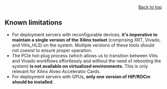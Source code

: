 <div id="readme" class="Box-body readme blob js-code-block-container">
<article class="markdown-body entry-content p-3 p-md-6" itemprop="text">
<p align="right">
<a href="/?tab=readme-ov-file#--hacc-development">Back to top</a>
</p>

# Known limitations
* For deployment servers with reconfigurable devices, **it's imperative to maintain a single version of the Xilinx toolset** (comprising XRT, Vivado, and Vitis_HLS) on the system. Multiple versions of these tools should not coexist to ensure proper operation.
* The PCIe hot-plug process (which allows us to transition between Vitis and Vivado workflows effortlessly and without the need of rebooting the system) **is not available on virtualized environments.** This is only relevant for Xilinx Alveo Accelerator Cards.
* For deployment servers with GPUs, **only one version of HIP/ROCm should be installed.**
